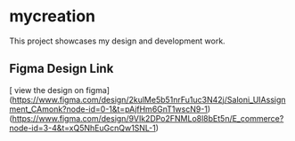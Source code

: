 # mycreation
This project showcases my design and development work.
## Figma Design Link
[ view the design on figma]
(https://www.figma.com/design/2kulMe5b51nrFu1uc3N42j/Saloni_UIAssignment_CAmonk?node-id=0-1&t=pAjfHm6GnT1wscN9-1)
(https://www.figma.com/design/9VIk2DPo2FNMLo8l8bEt5n/E_commerce?node-id=3-4&t=xQ5NhEuGcnQw1SNL-1)

